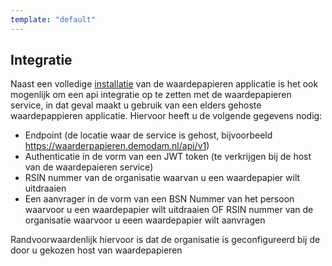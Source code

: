 ```yaml
---
template: "default"
---
```


## Integratie

Naast een volledige [installatie](/instalation) van de waardepapieren applicatie is het ook mogenlijk om een api integratie op te zetten met de waardepapieren service, in dat geval maakt u gebruik van een elders gehoste waardepappieren applicatie. Hiervoor heeft u de volgende gegevens nodig:

- Endpoint (de locatie waar de service is gehost, bijvoorbeeld https://waarderpapieren.demodam.nl/api/v1)
- Authenticatie in de vorm van een JWT token (te verkrijgen bij de host van de waardepaieren service)
- RSIN nummer van de organisatie waarvan u een waardepapier wilt uitdraaien
- Een aanvrager in de vorm van een BSN Nummer van het persoon waarvoor u een waardepapier wilt uitdraaien OF RSIN nummer van de organisatie waarvoor u eeen waardepapier wilt aanvragen

Randvoorwaardenlijk hiervoor is dat de organisatie is geconfigureerd bij de door u gekozen host van waardepapieren
